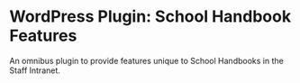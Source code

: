 # WordPress Plugin: School Handbook Features
An omnibus plugin to provide features unique to School Handbooks in the Staff Intranet.
